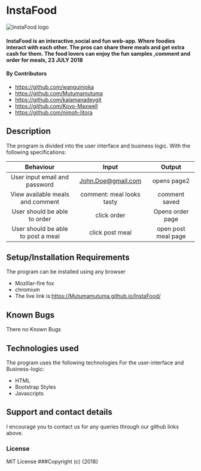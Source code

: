 # InstaFood
![InstaFood logo](/home/wanguinjoka/Pictures/instat_food1.png)
#### InstaFood is an interactive,social and fun web-app. Where foodies interact with each other. The pros can share there meals and get extra cash for them. The food lovers can enjoy the fun samples ,comment and order for meals, 23 JULY 2018
#### By Contributors
* https://github.com/wanguinjoka
* https://github.com/Mutumamutuma
* https://github.com/kalamanadeygit
* https://github.com/Koyo-Maxwell
* https://github.com/nimoh-litora

## Description
The program is divided into the user interface and business logic. With the following specifications:

|Behaviour                         | Input                    | Output         |
|:--------------------------------:|:------------------------:|:--------------:|
|User input email and password     | John.Doe@gmail.com       | opens page2    |
|View available meals and comment   |comment: meal looks tasty | comment saved  |
|User should be able to order      | click order              | Opens order page|
|User should be able to post a meal | click post meal         | open post meal page|
## Setup/Installation Requirements
The program can be installed using any browser
* Mozillar-fire fox
* chromium
* The live link is:https://Mutumamutuma.github.io/InstaFood/
## Known Bugs
There no Known Bugs
## Technologies used
The program uses the following technologies
For the user-interface and Business-logic:
* HTML
* Bootstrap Styles
* Javascripts
## Support and contact details
I encourage you to contact us for any queries through our github links above.
### License
MIT License
###Copyright (c) {2018}
